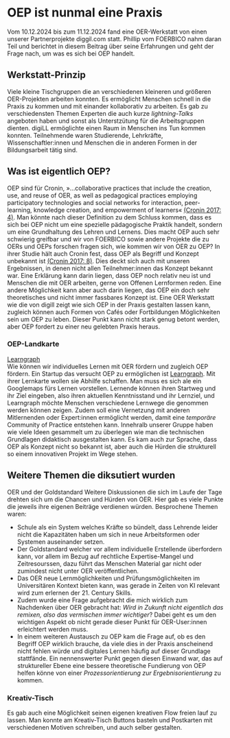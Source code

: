 # OEP ist nunmal eine Praxis
Vom 10.12.2024 bis zum 11.12.2024 fand eine OER-Werkstatt von einen unserer Partnerprojekte diggil.com statt. Phillip vom FOERBICO nahm daran Teil und berichtet in diesem Beitrag über seine Erfahrungen und geht der Frage nach, um was es sich bei OEP handelt.

## Werkstatt-Prinzip
Viele kleine Tischgruppen die an verschiedenen kleineren und größeren OER-Projekten arbeiten konnten. Es ermöglicht Menschen schnell in die Praxis zu kommen und mit einander kollaborativ zu arbeiten. Es gab zu verschiedensten Themen Experten die auch kurze *lightning-Talks* angeboten haben und sonst als Unterstzütung für die Arbeitsgruppen dienten. digiLL ermöglichte einen Raum in Menschen ins Tun kommen konnten. Teilnehmende waren Studierende, Lehrkräfte, Wissenschaftler:innen und Menschen die in anderen Formen in der Bildungsarbeit tätig sind. 

## Was ist eigentlich OEP?
OEP sind für Cronin, »...collaborative practices that include the creation, use, and reuse of OER, as well as pedagogical practices employing participatory technologies and social networks for interaction, peer-learning, knowledge creation, and empowerment of learners« [(Cronin 2017: 4)](https://www.irrodl.org/index.php/irrodl/article/view/3096). Man könnte nach dieser Definition zu dem Schluss kommen, dass es sich bei OEP nicht um eine spezielle pädagogische Praktik handelt, sondern um eine Grundhaltung des Lehren und Lernens. Dies macht OEP auch sehr schwierig greifbar und wir von FOERBICO sowie andere Projekte die zu OERs und OEPs forschen fragen sich, wie kommen wir von OER zu OEP? In ihrer Studie hält auch Cronin fest, dass OEP als Begriff und Konzept unbekannt ist [(Cronin 2017: 8)](https://www.irrodl.org/index.php/irrodl/article/view/3096). Dies deckt sich auch mit unseren Ergebnissen, in denen nicht allen Teilnehmer:innen das Konzept bekannt war. Eine Erklärung kann darin liegen, dass OEP noch relativ neu ist und Menschen die mit OER arbeiten, gerne von Offenen Lernformen reden. Eine andere Möglichkeit kann aber auch darin liegen, das OEP ein doch sehr theoretisches und nicht immer fassbares Konzept ist.  Eine OER Werkstatt wie die von digill zeigt wie sich OEP in der Praxis gestalten lassen kann, zugleich können auch Formen von Cafés oder Fortbildungen Möglichkeiten sein um OEP zu leben. Dieser Punkt kann nicht stark genug betont werden, aber OEP fordert zu einer neu gelebten Praxis heraus.

### OEP-Landkarte
[Learngraph](learngraph.org)  
Wie können wir individuelles Lernen mit OER fördern und zugleich OEP fördern.  Ein Startup das versucht OEP zu ermöglichen ist [Learngraph](learngraph.org). Mit ihrer Lernkarte wollen sie Abhilfe schaffen. Man muss es sich ale ein Googlemaps fürs Lernen vorstellen. Lernende können ihren Startweg und ihr Ziel eingeben, also ihren aktuellen Kenntnisstand und ihr Lernziel, und Learngraph möchte Menschen verschiedene Lernwege die genommen werden können zeigen. Zudem soll eine Vernetzung mit anderen Mitlernenden oder Expert:innen ermöglicht werden, damit eine *temporäre* Community of Practice entstehen kann. 
Innehralb unserer Gruppe haben wie viele Ideen gesammelt um zu überlegen wie man die technischen Grundlagen didaktisch ausgestalten kann. Es kam auch zur Sprache, dass OEP als Konzept nicht so bekannt ist, aber auch die Hürden die strukturell so einem innovativen Projekt im Wege stehen.

## Weitere Themen die diksutiert wurden
OER und der Goldstandard
Weitere Diskussionen die sich im Laufe der Tage drehten sich um die Chancen und Hürden von OER. Hier gab es viele Punkte die jeweils ihre eigenen Beiträge verdienen würden. Besprochene Themen waren: 
- Schule als ein System welches Kräfte so bündelt, dass Lehrende leider nicht die Kapazitäten haben um sich in neue Arbeitsformen oder Systemen auseinander setzen.
- Der Goldstandard welcher vor allem individuelle Erstellende überfordern kann, vor allem im Bezug auf rechtliche Expertise-Mangel und Zeitresourssen, dazu führt das Menschen Material gar nicht oder zumindest nicht unter OER veröffentlichen.
- Das OER neue Lernmöglichkeiten und Prüfungsmöglichkeiten im Universitären Kontext bieten kann, was gerade in Zeiten von KI relevant wird zum erlernen der 21. Century Skills.
- Zudem wurde eine Frage aufgebracht die mich wirklich zum Nachdenken über OER gebracht hat: *Wird in Zukunft nicht eigentlich das remixen, also das vermischen immer wichtiger*? Dabei geht es um den wichtigen Aspekt ob nicht gerade dieser Punkt für OER-User:innen erleichtert werden muss.
- In einem weiteren Austausch zu OEP kam die Frage auf, ob es den Begriff OEP wirklich brauche, da viele dies in der Praxis anscheinend nicht fehlen würde und digitales Lernen häufig auf dieser Grundlage stattfände. Ein nennenswerter Punkt gegen diesen Einwand war, das auf struktureller Ebene eine bessere theoretische Fundierung von OEP helfen könne von einer *Prozessorientierung zur Ergebnisorientierung* zu kommen. 

### Kreativ-Tisch
Es gab auch eine Möglichkeit seinen eigenen kreativen Flow freien lauf zu lassen. Man konnte am Kreativ-Tisch Buttons basteln und Postkarten mit verschiedenen Motiven schreiben, und auch selber gestalten.